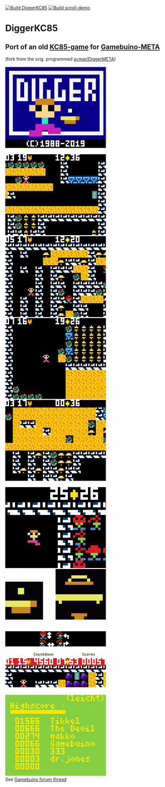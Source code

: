 [![Build DiggerKC85](https://github.com/tikkel/DiggerKC85/actions/workflows/build_DiggerKC85.yml/badge.svg)](https://github.com/tikkel/DiggerKC85/actions/workflows/build_DiggerKC85.yml) [![Build scroll-demo](https://github.com/tikkel/DiggerKC85/actions/workflows/build_scroll-demo.yml/badge.svg)](https://github.com/tikkel/DiggerKC85/actions/workflows/build_scroll-demo.yml)

# DiggerKC85
## Port of an old <a href="http://lanale.de/">KC85-game</a> for <a href="https://gamebuino.com/gamebuino-meta">Gamebuino-META</a><br>
(fork from the orig. programmed <a href="https://github.com/scmar/DiggerMETA">scmar/DiggerMETA</a>)
<br><br>
<img src="./Etc/titlescreen.gif"/>
<br><br>
<img src="./Etc/animation1.gif"/>
<img src="./Etc/animation4.gif"/><br>
<img src="./Etc/animation3.gif"/>
<img src="./Etc/animation2.gif"/>
<br><br>
<img src="./Etc/animation-digger-idle.gif"/>
<img src="./Etc/animation-diamonds.gif"/><br>
<br><br>
<img src="./Etc/highscore.png"/><br>
See <a href="https://gamebuino.com/creations/wip-diggermeta">Gamebuino forum thread</a>
